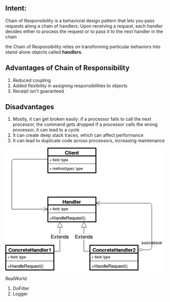 Intent:
---------
Chain of Responsibility is a behavioral design pattern that lets you pass requests along a chain of handlers. 
Upon receiving a request, each handler decides either to process the request or to pass it to the next handler
in the chain

the Chain of Responsibility relies on transforming particular behaviors into stand-alone objects called **handlers**. 

Advantages of Chain of Responsibility
------------------------------------
1. Reduced coupling
2. Added flexibility in assigning responsibilities to objects
3. Receipt isn't guaranteed 

Disadvantages
--------------
1. Mostly, it can get broken easily:
    if a processor fails to call the next processor, the command gets dropped
    if a processor calls the wrong processor, it can lead to a cycle
2. It can create deep stack traces, which can affect performance
3. It can lead to duplicate code across processors, increasing maintenance


![cor.png](cor.png)

RealWorld
1. DoFilter
2. Logger

